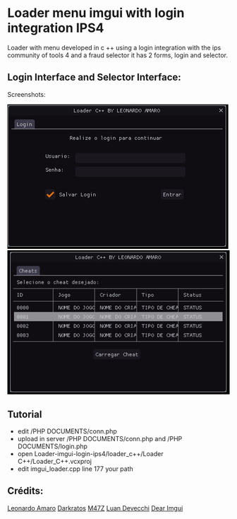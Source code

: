# Loader menu imgui with login integration IPS4

Loader with menu developed in c ++ using a login integration with the ips community of tools 4 and a fraud selector it has 2 forms, login and selector.
## Login Interface and Selector Interface:

Screenshots:

![alt text](preview/loader01.png "Index 1")
![alt text](preview/loader02.png "Index 2")

## Tutorial
- edit /PHP DOCUMENTS/conn.php
- upload in server /PHP DOCUMENTS/conn.php and /PHP DOCUMENTS/login.php
- open Loader-imgui-login-ips4/loader_c++/Loader C++/Loader_C++.vcxproj
- edit imgui_loader.cpp line 177 your path

## Crédits:  
[Leonardo Amaro](https://github.com/leonardoamaro-dev/)
[Darkratos](https://github.com/darkratos/)
[M47Z]()
[Luan Devecchi]()
[Dear Imgui](https://github.com/ocornut/imgui)
